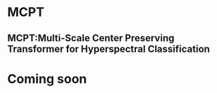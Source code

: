 # MCPT
## MCPT:Multi-Scale Center Preserving Transformer for Hyperspectral Classification
# Coming soon
